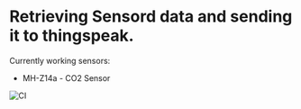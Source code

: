 # Retrieving Sensord data and sending it to thingspeak.
Currently working sensors: 
 - MH-Z14a - CO2 Sensor

![CI](https://github.com/gzor/blumenstatus/workflows/CI/badge.svg)